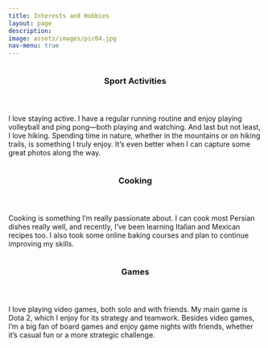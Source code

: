 ```yaml
---
title: Interests and Hobbies
layout: page
description: 
image: assets/images/pic04.jpg
nav-menu: true
---
```


<!-- Main -->
<div id="main">

<!-- Two -->
<section id="two" class="spotlights">
	<section>
		<a href="#" class="image">
			<img src="{% link assets/images/pic04.jpg %}" alt="" data-position="center center" />
		</a>
		<div class="content">
			<div class="inner">
				<header class="major">
					<h3>Sport Activities</h3>
				</header>
				<p>I love staying active. I have a regular running routine and enjoy playing volleyball and ping pong—both playing and watching. And last but not least, I love hiking. Spending time in nature, whether in the mountains or on hiking trails, is something I truly enjoy. It’s even better when I can capture some great photos along the way.</p>
			</div>
		</div>
	</section>
	<section>
		<a href="#" class="image" style="height:400px">
			<img src="{% link assets/images/pic11.jpg %}" alt="" data-position="center center" />
		</a>
		<div class="content">
			<div class="inner">
				<header class="major">
					<h3>Cooking</h3>
				</header>
				<p>Cooking is something I’m really passionate about. I can cook most Persian dishes really well, and recently, I’ve been learning Italian and Mexican recipes too. I also took some online baking courses and plan to continue improving my skills. </p>
			</div>
		</div>
	</section>
	<section>
		<a href="#" class="image" style="height:400px">
			<img src="{% link assets/images/pic10.jpg %}" alt="" data-position="center center" />
		</a>
		<div class="content">
			<div class="inner">
				<header class="major">
					<h3>Games</h3>
				</header>
				<p>I love playing video games, both solo and with friends. My main game is Dota 2, which I enjoy for its strategy and teamwork. Besides video games, I’m a big fan of board games and enjoy game nights with friends, whether it’s casual fun or a more strategic challenge.</p>
			</div>
		</div>
	</section>
</section>


</div>
